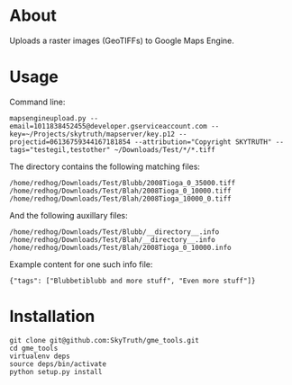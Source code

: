 # About

Uploads a raster images (GeoTIFFs) to Google Maps Engine.

# Usage

Command line:

    mapsengineupload.py --email=1011838452455@developer.gserviceaccount.com --key=~/Projects/skytruth/mapserver/key.p12 --projectid=06136759344167181854 --attribution="Copyright SKYTRUTH" --tags="testegil,testother" ~/Downloads/Test/*/*.tiff

The directory contains the following matching files:

    /home/redhog/Downloads/Test/Blubb/2008Tioga_0_35000.tiff
    /home/redhog/Downloads/Test/Blah/2008Tioga_0_10000.tiff
    /home/redhog/Downloads/Test/Blah/2008Tioga_10000_0.tiff

And the following auxillary files:

    /home/redhog/Downloads/Test/Blubb/__directory__.info
    /home/redhog/Downloads/Test/Blah/__directory__.info
    /home/redhog/Downloads/Test/Blah/2008Tioga_0_10000.info

Example content for one such info file:

    {"tags": ["Blubbetiblubb and more stuff", "Even more stuff"]}

# Installation

    git clone git@github.com:SkyTruth/gme_tools.git
    cd gme_tools
    virtualenv deps
    source deps/bin/activate
    python setup.py install
